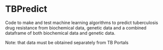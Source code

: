 # TBPredict

Code to make and test machine learning algorithms to predict tuberculosis drug resistance from biochemical data, genetic data and a combined dataframe of both biochemical data and genetic data.


Note: that data must be obtained separately from TB Portals
